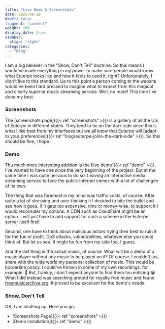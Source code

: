 ```yaml
---
title: "Live Demo & Screenshots"
date: 2021-08-19
draft: false
fragment: "content"
weight: 100
display_date: true
sidebar:
  align: "right"
categories:
  - "Blog"
---
```


I am a big believer in the "Show, Don't Tell" doctrine. So this means I would've made everything in my power to make sure people would know what Euterpe looks like and how it feels to used it, right? Unfortunately, I didn't live to this standard. Up to this point a person coming to the website would've been hard pressed to imagine what to expect from this magical and clearly superior music streaming service. Well, no more! This time I've done my best.


### Screenshots

The [screenshots page]({{< ref "screenshots" >}}) is a gallery of all the UIs of Euterpe in different states. They tend to be on the dark side since this is what I like best from my interfaces but we all know that Euterpe will [adapt to your preferences]({{< ref "blog/euterpe-joins-the-dark-side" >}}). So this should be fine, I hope.

### Demo

Thu much more interesting addition is the [live demo]({{< ref "demo" >}}). I've wanted to have one since the very beginning of the project. But at the same time I was quite nervous to do so. Leaving an interactive media streaming service to face the public internet comes with a lot of challenges of its own.

The thing that was foremost in my mind was traffic costs, of course. After quite a lot of stressing and over-thinking it I decided to bite the bullet and see how it goes. If it gets too expensive, time or money-wise, to support it I would reconsider my options. A CDN such as CloudFlare might be an option. I will just have to add support for such a scheme in the Euterpe server itself first!

Second, one have to think about malicious actors trying their best to ruin it for the fun or profit. DoS attacks, vulnerabilities, whatever else you could think of. But let us see. It might be fun from my side too, I guess.

And the last thing is the actual music, of course. What will be a demo of a music player without any music to be played on it? Of course, I couldn't just share with the wide world my personal collection of music. This would be borderline piracy. I could've thrown in some of my own recordings, for example. 🎸 But, frankly, I don't expect anyone to find them too enticing 😭 What I did instead was searching around for royalty free music and found [freemusicarchive.org](https://freemusicarchive.org). It proved to be excellent for the demo's needs.

### Show, Don't Tell

OK, I am shutting up. Here you go:

* [Screenshots Page]({{< ref "screenshots" >}})
* [Demo Installation]({{< ref "demo" >}})
